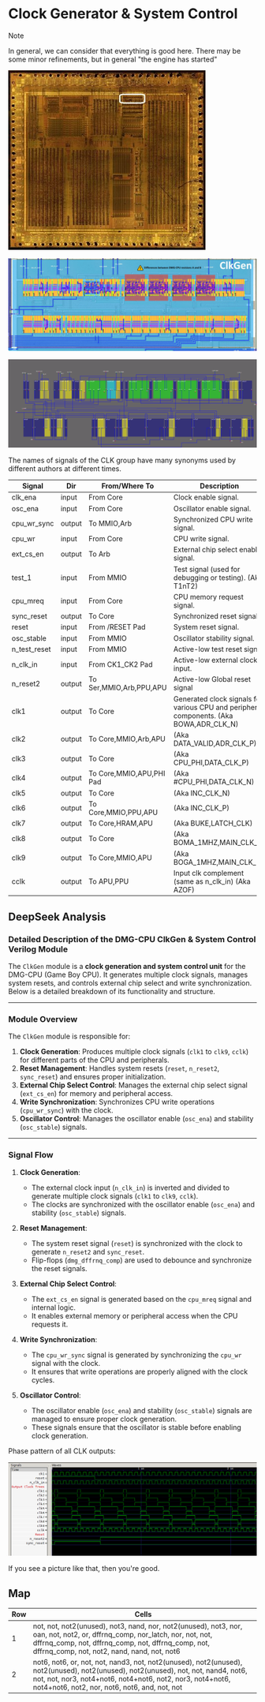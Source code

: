 # Clock Generator & System Control

> [!NOTE]
> In general, we can consider that everything is good here. There may be some minor refinements, but in general "the engine has started"

![locator_clkgen](/imgstore/soc/locator_clkgen.jpg)

![clkgen](/imgstore/soc/clkgen.jpg)

![clkgen_netlist](/imgstore/soc/clkgen_netlist.png)

The names of signals of the CLK group have many synonyms used by different authors at different times.

|Signal|Dir|From/Where To|Description|
|---|---|---|---|
|clk_ena|input|From Core|Clock enable signal. |
|osc_ena|input|From Core|Oscillator enable signal. |
|cpu_wr_sync|output|To MMIO,Arb|Synchronized CPU write signal. |
|cpu_wr|input|From Core|CPU write signal. |
|ext_cs_en|output|To Arb|External chip select enable signal. |
|test_1|input|From MMIO|Test signal (used for debugging or testing). (Aka T1nT2)|
|cpu_mreq|input|From Core|CPU memory request signal. |
|sync_reset|output|To Core|Synchronized reset signal. |
|reset|input|From /RESET Pad|System reset signal. |
|osc_stable|input|From MMIO|Oscillator stability signal. |
|n_test_reset|input|From MMIO|Active-low test reset signal. |
|n_clk_in|input|From CK1_CK2 Pad|Active-low external clock input. |
|n_reset2|output|To Ser,MMIO,Arb,PPU,APU|Active-low Global reset signal |
|clk1|output|To Core|Generated clock signals for various CPU and peripheral components. (Aka BOWA,ADR_CLK_N)|
|clk2|output|To Core,MMIO,Arb,APU| (Aka DATA_VALID,ADR_CLK_P)|
|clk3|output|To Core | (Aka CPU_PHI,DATA_CLK_P)|
|clk4|output|To Core,MMIO,APU,PHI Pad| (Aka #CPU_PHI,DATA_CLK_N)|
|clk5|output|To Core| (Aka INC_CLK_N)|
|clk6|output|To Core,MMIO,PPU,APU| (Aka INC_CLK_P)|
|clk7|output|To Core,HRAM,APU| (Aka BUKE,LATCH_CLK)|
|clk8|output|To Core| (Aka BOMA_1MHZ,MAIN_CLK_N)|
|clk9|output|To Core,MMIO,APU| (Aka BOGA_1MHZ,MAIN_CLK_P)|
|cclk|output|To APU,PPU|Input clk complement (same as n_clk_in) (Aka AZOF)|

## DeepSeek Analysis

### Detailed Description of the DMG-CPU ClkGen & System Control Verilog Module

The `ClkGen` module is a **clock generation and system control unit** for the DMG-CPU (Game Boy CPU). It generates multiple clock signals, manages system resets, and controls external chip select and write synchronization. Below is a detailed breakdown of its functionality and structure.

---

### **Module Overview**
The `ClkGen` module is responsible for:
1. **Clock Generation**: Produces multiple clock signals (`clk1` to `clk9`, `cclk`) for different parts of the CPU and peripherals.
2. **Reset Management**: Handles system resets (`reset`, `n_reset2`, `sync_reset`) and ensures proper initialization.
3. **External Chip Select Control**: Manages the external chip select signal (`ext_cs_en`) for memory and peripheral access.
4. **Write Synchronization**: Synchronizes CPU write operations (`cpu_wr_sync`) with the clock.
5. **Oscillator Control**: Manages the oscillator enable (`osc_ena`) and stability (`osc_stable`) signals.

---

### **Signal Flow**
1. **Clock Generation**:
   - The external clock input (`n_clk_in`) is inverted and divided to generate multiple clock signals (`clk1` to `clk9`, `cclk`).
   - The clocks are synchronized with the oscillator enable (`osc_ena`) and stability (`osc_stable`) signals.

2. **Reset Management**:
   - The system reset signal (`reset`) is synchronized with the clock to generate `n_reset2` and `sync_reset`.
   - Flip-flops (`dmg_dffrnq_comp`) are used to debounce and synchronize the reset signals.

3. **External Chip Select Control**:
   - The `ext_cs_en` signal is generated based on the `cpu_mreq` signal and internal logic.
   - It enables external memory or peripheral access when the CPU requests it.

4. **Write Synchronization**:
   - The `cpu_wr_sync` signal is generated by synchronizing the `cpu_wr` signal with the clock.
   - It ensures that write operations are properly aligned with the clock cycles.

5. **Oscillator Control**:
   - The oscillator enable (`osc_ena`) and stability (`osc_stable`) signals are managed to ensure proper clock generation.
   - These signals ensure that the oscillator is stable before enabling clock generation.

Phase pattern of all CLK outputs:

![clkgen1](/imgstore/waves/clkgen1.png)

If you see a picture like that, then you're good.

## Map

|Row|Cells|
|---|---|
|1|not, not, not2(unused), not3, nand, nor, not2(unused), not3, nor, oan, not, not2, or, dffrnq_comp, nor_latch, nor, not, not, dffrnq_comp, not, dffrnq_comp, not, dffrnq_comp, not, dffrnq_comp, not, not2, nand, nand, not, not6 |
|2|not6, not6, or, not, not, nand3, not, not2(unused), not2(unused), not2(unused), not2(unused), not2(unused), not, not, nand4, not6, not, not, nor3, not4+not6, not4+not6, not2, nor3, not4+not6, not4+not6, not2, nor, not6, not6, and, not, not |
